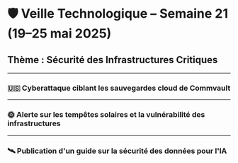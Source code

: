 # 🛡️ Veille Technologique – Semaine 21 (19–25 mai 2025)

## Thème : Sécurité des Infrastructures Critiques

---

### 🇺🇸 Cyberattaque ciblant les sauvegardes cloud de Commvault

---

### 🌞 Alerte sur les tempêtes solaires et la vulnérabilité des infrastructures

---

### 🛰️ Publication d'un guide sur la sécurité des données pour l'IA

